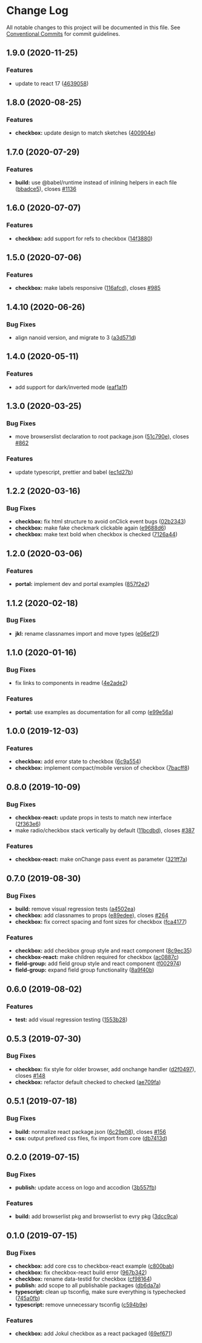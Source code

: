 # Change Log

All notable changes to this project will be documented in this file.
See [Conventional Commits](https://conventionalcommits.org) for commit guidelines.

## 1.9.0 (2020-11-25)

### Features

- update to react 17 ([4639058](https://github.com/fremtind/jokul/commit/4639058067eaa9be222825f8ac4f495a1e74cc0f))

## 1.8.0 (2020-08-25)

### Features

- **checkbox:** update design to match sketches ([400904e](https://github.com/fremtind/jokul/commit/400904e40dbf88975352ba68f5e6b0d7395a94b1))

## 1.7.0 (2020-07-29)

### Features

- **build:** use @babel/runtime instead of inlining helpers in each file ([bbadce5](https://github.com/fremtind/jokul/commit/bbadce52ba4da5d540b479b07273332587bed436)), closes [#1136](https://github.com/fremtind/jokul/issues/1136)

## 1.6.0 (2020-07-07)

### Features

- **checkbox:** add support for refs to checkbox ([14f3880](https://github.com/fremtind/jokul/commit/14f388053bc635484a6e37b048712f57194ef62a))

## 1.5.0 (2020-07-06)

### Features

- **checkbox:** make labels responsive ([116afcd](https://github.com/fremtind/jokul/commit/116afcd3a611ba30bf8400e4001d2716a8662b21)), closes [#985](https://github.com/fremtind/jokul/issues/985)

## 1.4.10 (2020-06-26)

### Bug Fixes

- align nanoid version, and migrate to 3 ([a3d571d](https://github.com/fremtind/jokul/commit/a3d571db3e18937d40df5268c8f711232a72314e))

## 1.4.0 (2020-05-11)

### Features

- add support for dark/inverted mode ([eaf1a1f](https://github.com/fremtind/jokul/commit/eaf1a1f001fec39d207abac67062179efa7a7cc9))

## 1.3.0 (2020-03-25)

### Bug Fixes

- move browserslist declaration to root package.json ([51c790e](https://github.com/fremtind/jokul/commit/51c790ea79ca3d667871380c6bfbe85a5738920b)), closes [#862](https://github.com/fremtind/jokul/issues/862)

### Features

- update typescript, prettier and babel ([ec1d27b](https://github.com/fremtind/jokul/commit/ec1d27b09ef6ff27344ae181686b4e3d8be0b333))

## 1.2.2 (2020-03-16)

### Bug Fixes

- **checkbox:** fix html structure to avoid onClick event bugs ([02b2343](https://github.com/fremtind/jokul/commit/02b2343f7323e6c3ab11ed8e58bb5bdafc9d54a8))
- **checkbox:** make fake checkmark clickable again ([e9688d6](https://github.com/fremtind/jokul/commit/e9688d6253148207031fe2363751f91656897cf4))
- **checkbox:** make text bold when checkbox is checked ([7126a44](https://github.com/fremtind/jokul/commit/7126a44c4e66b94ad9cd214a281fc1940840b04c))

## 1.2.0 (2020-03-06)

### Features

- **portal:** implement dev and portal examples ([857f2e2](https://github.com/fremtind/jokul/commit/857f2e29359f9442a7da0c977a94d63dfbdfc194))

## 1.1.2 (2020-02-18)

### Bug Fixes

- **jkl:** rename classnames import and move types ([e06ef21](https://github.com/fremtind/jokul/commit/e06ef21062b345d5defab335253041dad7ae6134))

## 1.1.0 (2020-01-16)

### Bug Fixes

- fix links to components in readme ([4e2ade2](https://github.com/fremtind/jokul/commit/4e2ade2f71d4fa1bd80e4e3d823691589207b641))

### Features

- **portal:** use examples as documentation for all comp ([e99e56a](https://github.com/fremtind/jokul/commit/e99e56ab2f5bf13cd0e72bf010e6472a08ffabe9))

## 1.0.0 (2019-12-03)

### Features

-   **checkbox:** add error state to checkbox ([6c9a554](https://github.com/fremtind/jokul/commit/6c9a5542721cf10b9221f2bd5371cf55e625bc3a))
-   **checkbox:** implement compact/mobile version of checkbox ([7bacff8](https://github.com/fremtind/jokul/commit/7bacff8c5f82580907040cf31259ad098b9f31b4))

## 0.8.0 (2019-10-09)

### Bug Fixes

-   **checkbox-react:** update props in tests to match new interface ([2f363e6](https://github.com/fremtind/jokul/commit/2f363e6))
-   make radio/checkbox stack vertically by default ([11bcdbd](https://github.com/fremtind/jokul/commit/11bcdbd)), closes [#387](https://github.com/fremtind/jokul/issues/387)

### Features

-   **checkbox-react:** make onChange pass event as parameter ([321ff7a](https://github.com/fremtind/jokul/commit/321ff7a))

## 0.7.0 (2019-08-30)

### Bug Fixes

-   **build:** remove visual regression tests ([a4502ea](https://github.com/fremtind/jokul/commit/a4502ea))
-   **checkbox:** add classnames to props ([e89edee](https://github.com/fremtind/jokul/commit/e89edee)), closes [#264](https://github.com/fremtind/jokul/issues/264)
-   **checkbox:** fix correct spacing and font sizes for checkbox ([fca4177](https://github.com/fremtind/jokul/commit/fca4177))

### Features

-   **checkbox:** add checkbox group style and react component ([8c9ec35](https://github.com/fremtind/jokul/commit/8c9ec35))
-   **checkbox-react:** make children required for checkbox ([ac0887c](https://github.com/fremtind/jokul/commit/ac0887c))
-   **field-group:** add field group style and react component ([f002974](https://github.com/fremtind/jokul/commit/f002974))
-   **field-group:** expand field group functionality ([8a9f40b](https://github.com/fremtind/jokul/commit/8a9f40b))

## 0.6.0 (2019-08-02)

### Features

-   **test:** add visual regression testing ([1553b28](https://github.com/fremtind/jokul/commit/1553b28))

## 0.5.3 (2019-07-30)

### Bug Fixes

-   **checkbox:** fix style for older browser, add onchange handler ([d2f0497](https://github.com/fremtind/jokul/commit/d2f0497)), closes [#148](https://github.com/fremtind/jokul/issues/148)
-   **checkbox:** refactor default checked to checked ([ae709fa](https://github.com/fremtind/jokul/commit/ae709fa))

## 0.5.1 (2019-07-18)

### Bug Fixes

-   **build:** normalize react package.json ([6c29e08](https://github.com/fremtind/jokul/commit/6c29e08)), closes [#156](https://github.com/fremtind/jokul/issues/156)
-   **css:** output prefixed css files, fix import from core ([db7413d](https://github.com/fremtind/jokul/commit/db7413d))

## 0.2.0 (2019-07-15)

### Bug Fixes

-   **publish:** update access on logo and accodion ([3b557fb](https://github.com/fremtind/jokul/commit/3b557fb))

### Features

-   **build:** add browserlist pkg and browserlist to evry pkg ([3dcc9ca](https://github.com/fremtind/jokul/commit/3dcc9ca))

## 0.1.0 (2019-07-15)

### Bug Fixes

-   **checkbox:** add core css to checkbox-react example ([c800bab](https://github.com/fremtind/jokul/commit/c800bab))
-   **checkbox:** fix checkbox-react build error ([967b342](https://github.com/fremtind/jokul/commit/967b342))
-   **checkbox:** rename data-testid for checkbox ([cf98164](https://github.com/fremtind/jokul/commit/cf98164))
-   **publish:** add scope to all publishable packages ([db6da7a](https://github.com/fremtind/jokul/commit/db6da7a))
-   **typescript:** clean up tsconfig, make sure everything is typechecked ([745a0fb](https://github.com/fremtind/jokul/commit/745a0fb))
-   **typescript:** remove unnecessary tsconfig ([c594b9e](https://github.com/fremtind/jokul/commit/c594b9e))

### Features

-   **checkbox:** add Jokul checkbox as a react packaged ([69ef671](https://github.com/fremtind/jokul/commit/69ef671))

